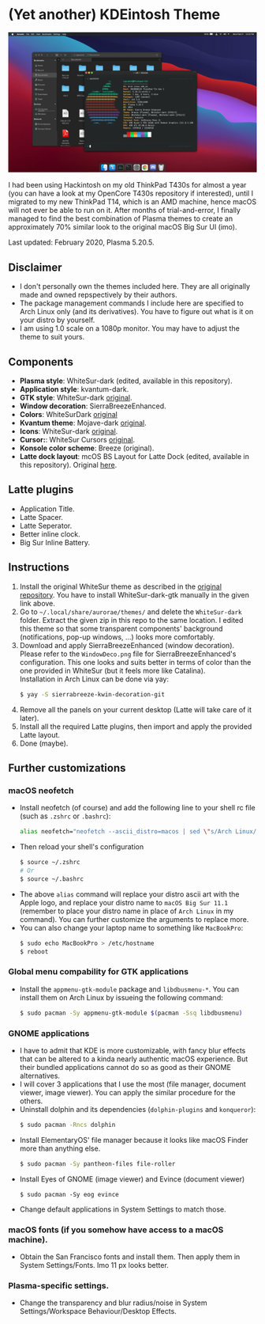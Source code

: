 # (Yet another) KDEintosh Theme

![Preview](Preview.png)

I had been using Hackintosh on my old ThinkPad T430s for almost a year (you can have a look at my OpenCore T430s repository if interested), until I migrated to my new ThinkPad T14, which is an AMD machine, hence macOS will not ever be able to run on it. After months of trial-and-error, I finally managed to find the best combination of Plasma themes to create an approximately 70% similar look to the original macOS Big Sur UI (imo).

Last updated: February 2020, Plasma 5.20.5.

## Disclaimer
- I don't personally own the themes included here. They are all originally made and owned repspectively by their authors.
- The package management commands I include here are specified to Arch Linux only (and its derivatives). You have to figure out what is it on your distro by yourself.
- I am using 1.0 scale on a 1080p monitor. You may have to adjust the theme to suit yours.

## Components
- **Plasma style**: WhiteSur-dark (edited, available in this repository).
- **Application style**: kvantum-dark.
- **GTK style**: WhiteSur-dark [original](https://store.kde.org/p/1403328/).
- **Window decoration**: SierraBreezeEnhanced.
- **Colors**: WhiteSurDark [original](https://github.com/vinceliuice/WhiteSur-kde)
- **Kvantum theme**: Mojave-dark [original](https://store.kde.org/p/1252328/).
- **Icons**: WhiteSur-dark [original](https://www.pling.com/p/1405756/).
- **Cursor:**: WhiteSur Cursors [original](https://www.pling.com/p/1355701/).
- **Konsole color scheme**: Breeze (original).
- **Latte dock layout**: mcOS BS Layout for Latte Dock (edited, available in this repository). Original [here](https://store.kde.org/p/1399346/).

## Latte plugins
- Application Title.
- Latte Spacer.
- Latte Seperator.
- Better inline clock.
- Big Sur Inline Battery.

## Instructions
1. Install the original WhiteSur theme as described in the [original repository](https://github.com/vinceliuice/WhiteSur-kde). You have to install WhiteSur-dark-gtk manually in the given link above.
2. Go to `~/.local/share/aurorae/themes/` and delete the `WhiteSur-dark` folder. Extract the given zip in this repo to the same location. I edited this theme so that some transparent components' background (notifications, pop-up windows, ...) looks more comfortably.
3. Download and apply SierraBreezeEnhanced (window decoration). Please refer to the `WindowDeco.png` file for SierraBreezeEnhanced's configuration. This one looks and suits better in terms of color than the one provided in WhiteSur (but it feels more like Catalina).<br>
Installation in Arch Linux can be done via yay:
    ```bash
    $ yay -S sierrabreeze-kwin-decoration-git
    ```
4. Remove all the panels on your current desktop (Latte will take care of it later). 
5. Install all the required Latte plugins, then import and apply the provided Latte layout.
6. Done (maybe).

## Further customizations
### macOS neofetch
- Install neofetch (of course) and add the following line to your shell rc file (such as `.zshrc` or `.bashrc`):
    ```bash
    alias neofetch="neofetch --ascii_distro=macos | sed \"s/Arch Linux/macOS Big Sur 11.1/g \""
    ```
- Then reload your shell's configuration
    ```bash
    $ source ~/.zshrc
    # Or
    $ source ~/.bashrc
    ```
- The above `alias` command will replace your distro ascii art with the Apple logo, and replace your distro name to `macOS Big Sur 11.1` (remember to place your distro name in place of `Arch Linux` in my command). You can further customize the arguments to replace more.
- You can also change your laptop name to something like `MacBookPro`:
    ```bash
    $ sudo echo MacBookPro > /etc/hostname
    $ reboot    
    ```

### Global menu compability for GTK applications
- Install the `appmenu-gtk-module` package and `libdbusmenu-*`. You can install them on Arch Linux by issueing the following command:
    ```bash
    $ sudo pacman -Sy appmenu-gtk-module $(pacman -Ssq libdbusmenu)
    ```

### GNOME applications
- I have to admit that KDE is more customizable, with fancy blur effects that can be altered to a kinda nearly authentic macOS experience. But their bundled applications cannot do so as good as their GNOME alternatives.
- I will cover 3 applications that I use the most (file manager, document viewer, image viewer). You can apply the similar procedure for the others.
- Uninstall dolphin and its dependencies (`dolphin-plugins` and `konqueror`):
    ```bash
    $ sudo pacman -Rncs dolphin
    ```
- Install ElementaryOS' file manager because it looks like macOS Finder more than anything else.
    ```bash
    $ sudo pacman -Sy pantheon-files file-roller
    ```
- Install Eyes of GNOME (image viewer) and Evince (document viewer)
    ```
    $ sudo pacman -Sy eog evince
    ```
- Change default applications in System Settings to match those.

### macOS fonts (if you somehow have access to a macOS machine).
- Obtain the San Francisco fonts and install them. Then apply them in System Settings/Fonts. Imo 11 px looks better.

### Plasma-specific settings.
- Change the transparency and blur radius/noise in System Settings/Workspace Behaviour/Desktop Effects.
